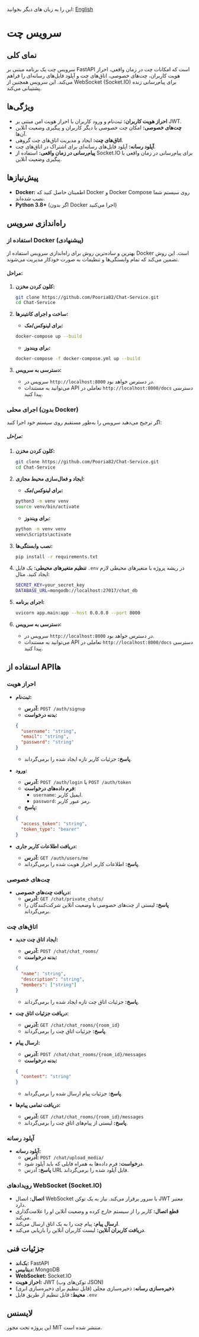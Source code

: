این را به زبان های دیگر بخوانید: <a href="https://github.com/Pooria82/Chat-Service/blob/main/README.md">English</a>

# سرویس چت

## نمای کلی

سرویس چت یک برنامه مبتنی بر FastAPI است که امکانات چت در زمان واقعی، احراز هویت کاربران، چت‌های خصوصی، اتاق‌های چت و
آپلود فایل‌های رسانه‌ای را فراهم می‌کند. این سرویس همچنین از WebSocket (Socket.IO) برای پیام‌رسانی زنده پشتیبانی می‌کند.

## ویژگی‌ها

- **احراز هویت کاربران:** ثبت‌نام و ورود کاربران با احراز هویت امن مبتنی بر JWT.
- **چت‌های خصوصی:** امکان چت خصوصی با دیگر کاربران و پیگیری وضعیت آنلاین آن‌ها.
- **اتاق‌های چت:** ایجاد و مدیریت اتاق‌های چت گروهی.
- **آپلود رسانه:** آپلود فایل‌های رسانه‌ای برای اشتراک در اتاق‌های چت.
- **پیام‌رسانی در زمان واقعی:** استفاده از Socket.IO برای پیام‌رسانی در زمان واقعی با پیگیری وضعیت آنلاین.

## پیش‌نیازها

- **Docker:** اطمینان حاصل کنید که Docker و Docker Compose روی سیستم شما نصب شده‌اند.
- **Python 3.8+** (اگر بدون Docker اجرا می‌کنید)

## راه‌اندازی سرویس

### استفاده از Docker (پیشنهادی)

بهترین و ساده‌ترین روش برای راه‌اندازی سرویس استفاده از Docker است. این روش تضمین می‌کند که تمام وابستگی‌ها و تنظیمات به
صورت خودکار مدیریت می‌شوند.

#### مراحل:

1. **کلون کردن مخزن:**

   ```bash
   git clone https://github.com/Pooria82/Chat-Service.git
   cd Chat-Service
   ```

2. **ساخت و اجرای کانتینرها:**

    - **برای لینوکس/مک:**

   ```bash
   docker-compose up --build
   ```

    - **برای ویندوز:**

   ```bash
   docker-compose -f docker-compose.yml up --build
   ```

3. **دسترسی به سرویس:**

    - سرویس در `http://localhost:8000` در دسترس خواهد بود.
    - می‌توانید به مستندات API تعاملی در `http://localhost:8000/docs` دسترسی پیدا کنید.

### اجرای محلی (بدون Docker)

اگر ترجیح می‌دهید سرویس را به‌طور مستقیم روی سیستم خود اجرا کنید:

##### مراحل:

1. **کلون کردن مخزن:**

   ```bash
   git clone https://github.com/Pooria82/Chat-Service.git
   cd Chat-Service
   ```

2. **ایجاد و فعال‌سازی محیط مجازی:**

    - **برای لینوکس/مک:**

   ```bash
   python3 -m venv venv
   source venv/bin/activate
   ```

    - **برای ویندوز:**

   ```bash
   python -m venv venv
   venv\Scripts\activate
   ```

3. **نصب وابستگی‌ها:**

   ```bash
   pip install -r requirements.txt
   ```

4. **تنظیم متغیرهای محیطی:** یک فایل `.env` در ریشه پروژه با متغیرهای محیطی لازم ایجاد کنید. مثال:

   ```bash
   SECRET_KEY=your_secret_key
   DATABASE_URL=mongodb://localhost:27017/chat_db
   ```

5. **اجرای برنامه:**

   ```bash
   uvicorn app.main:app --host 0.0.0.0 --port 8000
   ```

6. **دسترسی به سرویس:**

    - سرویس در `http://localhost:8000` در دسترس خواهد بود.
    - می‌توانید به مستندات API تعاملی در `http://localhost:8000/docs` دسترسی پیدا کنید.

## استفاده از API‌ها

### احراز هویت

- **ثبت‌نام:**

    - **آدرس:** `POST /auth/signup`
    - **بدنه درخواست:**

    ```json
    {
      "username": "string",
      "email": "string",
      "password": "string"
    }
    ```

    - **پاسخ:** جزئیات کاربر تازه ایجاد شده را برمی‌گرداند.

- **ورود:**

    - **آدرس:** `POST /auth/login` یا `POST /auth/token`
    - **فرم داده‌های درخواست:**
        - `username`: ایمیل کاربر.
        - `password`: رمز عبور کاربر.
    - **پاسخ:**

    ```json
    {
      "access_token": "string",
      "token_type": "bearer"
    }
    ```

- **دریافت اطلاعات کاربر جاری:**

    - **آدرس:** `GET /auth/users/me`
    - **پاسخ:** اطلاعات کاربر احراز هویت شده را برمی‌گرداند.

### چت‌های خصوصی

- **دریافت چت‌های خصوصی:**
    - **آدرس:** `GET /chat/private_chats/`
    - **پاسخ:** لیستی از چت‌های خصوصی با وضعیت آنلاین شرکت‌کنندگان را برمی‌گرداند.

### اتاق‌های چت

- **ایجاد اتاق چت جدید:**

    - **آدرس:** `POST /chat/chat_rooms/`
    - **بدنه درخواست:**

    ```json
    {
      "name": "string",
      "description": "string",
      "members": ["string"]
    }
    ```

    - **پاسخ:** جزئیات اتاق چت تازه ایجاد شده را برمی‌گرداند.

- **دریافت جزئیات اتاق چت:**

    - **آدرس:** `GET /chat/chat_rooms/{room_id}`
    - **پاسخ:** جزئیات اتاق چت را برمی‌گرداند.

- **ارسال پیام:**

    - **آدرس:** `POST /chat/chat_rooms/{room_id}/messages`
    - **بدنه درخواست:**

    ```json
    {
      "content": "string"
    }
    ```

    - **پاسخ:** جزئیات پیام ارسال شده را برمی‌گرداند.

- **دریافت تمامی پیام‌ها:**

    - **آدرس:** `GET /chat/chat_rooms/{room_id}/messages`
    - **پاسخ:** لیستی از پیام‌های اتاق چت را برمی‌گرداند.

### آپلود رسانه

- **آپلود رسانه:**
    - **آدرس:** `POST /chat/upload_media/`
    - **درخواست:** فرم داده‌ها به همراه فایلی که باید آپلود شود.
    - **پاسخ:** آدرس URL فایل آپلود شده را برمی‌گرداند.

### رویدادهای WebSocket (Socket.IO)

- **اتصال:** اتصال WebSocket با سرور برقرار می‌کند. نیاز به یک توکن JWT معتبر دارد.
- **قطع اتصال:** کاربر را از سیستم خارج کرده و وضعیت آنلاین او را علامت‌گذاری می‌کند.
- **ارسال پیام:** پیام چت را به یک اتاق ارسال می‌کند.
- **دریافت کاربران آنلاین:** لیست کاربران آنلاین را بازیابی می‌کند.

## جزئیات فنی

- **بک‌اند:** FastAPI
- **دیتابیس:** MongoDB
- **WebSocket:** Socket.IO
- **احراز هویت:** JWT (توکن‌های وب JSON)
- **ذخیره‌سازی رسانه:** ذخیره‌سازی محلی (قابل تنظیم برای ذخیره‌سازی ابری)
- **محیط:** قابل تنظیم از طریق فایل `.env`

## لایسنس

این پروژه تحت مجوز MIT منتشر شده است.